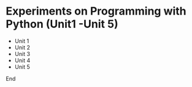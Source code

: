 # Experiments on Programming with Python (Unit1 -Unit 5)


* Unit 1
* Unit 2
* Unit 3
* Unit 4
* Unit 5



End
